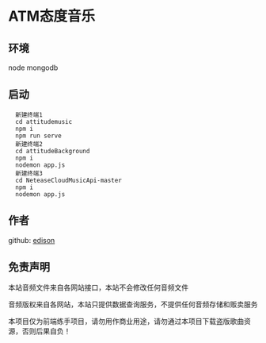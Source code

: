 # ATM态度音乐

## 环境
  node
  mongodb

## 启动
```
  新建终端1
  cd attitudemusic
  npm i
  npm run serve
  新建终端2
  cd attitudeBackground
  npm i
  nodemon app.js
  新建终端3
  cd NeteaseCloudMusicApi-master
  npm i
  nodemon app.js
```
## 作者
  github: [edison](https://github.com/krisguanxi)

## 免责声明
  本站音频文件来自各网站接口，本站不会修改任何音频文件

  音频版权来自各网站，本站只提供数据查询服务，不提供任何音频存储和贩卖服务

  本项目仅为前端练手项目，请勿用作商业用途，请勿通过本项目下载盗版歌曲资源，否则后果自负！
